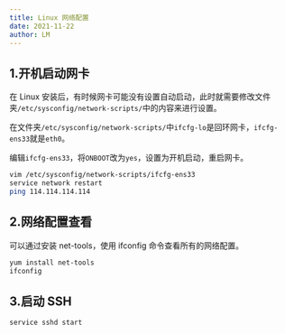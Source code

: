 ```yaml
---
title: Linux 网络配置
date: 2021-11-22
author: LM
---
```


## 1.开机启动网卡

在 Linux 安装后，有时候网卡可能没有设置自动启动，此时就需要修改文件夹`/etc/sysconfig/network-scripts/`中的内容来进行设置。

在文件夹`/etc/sysconfig/network-scripts/`中`ifcfg-lo`是回环网卡，`ifcfg-ens33`就是`eth0`。

编辑`ifcfg-ens33`，将`ONBOOT`改为`yes`，设置为开机启动，重启网卡。

```bash
vim /etc/sysconfig/network-scripts/ifcfg-ens33
service network restart
ping 114.114.114.114
```
## 2.网络配置查看

可以通过安装 net-tools，使用 ifconfig 命令查看所有的网络配置。

```bash
yum install net-tools
ifconfig
```

## 3.启动 SSH

```bash
service sshd start
```

